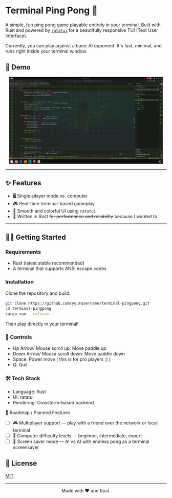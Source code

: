 # Terminal Ping Pong 🏓

A simple, fun ping pong game playable entirely in your terminal. Built with Rust and powered by [`ratatui`](https://crates.io/crates/ratatui) for a beautifully responsive TUI (Text User Interface).

Currently, you can play against a basic AI opponent. It's fast, minimal, and runs right inside your terminal window.

## 🎥 Demo
<div style="text-align:center">
<img src="./assets/demo.gif" alt="Gameplay demo" />
</div>

---

## ✨ Features

- 🖥️ Single-player mode vs. computer
- 🎮 Real-time terminal-based gameplay
- 🎨 Smooth and colorful UI using `ratatui`
- 🚀 Written in Rust <del>for performance and reliability</del> because I wanted to

---

## 🧑‍💻 Getting Started

### Requirements

- Rust (latest stable recommended)
- A terminal that supports ANSI escape codes

### Installation

Clone the repository and build:

```bash
git clone https://github.com/yourusername/terminal-pingpong.git
cd terminal-pingpong
cargo run --release
```

Then play directly in your terminal!

### 🎯 Controls
- Up Arrow/ Mouse scroll up: Move paddle up
- Down Arrow/ Mouse scroll down: Move paddle down
- Space: Power move ( this is for pro players ;) )
- Q: Quit

### 🛠 Tech Stack
- Language: Rust
- UI: ratatui
- Rendering: Crossterm-based backend

🚧 Roadmap / Planned Features
- [ ] 🎮 Multiplayer support — play with a friend over the network or local terminal
- [ ] 🧠 Computer difficulty levels — beginner, intermediate, expert
- [ ] 🌈 Screen saver mode — AI vs AI with endless pong as a terminal screensaver

## 📜 License

[MIT](LICENSE).

---

<div style="text-align:center">
Made with ❤️ and Rust.
</div>